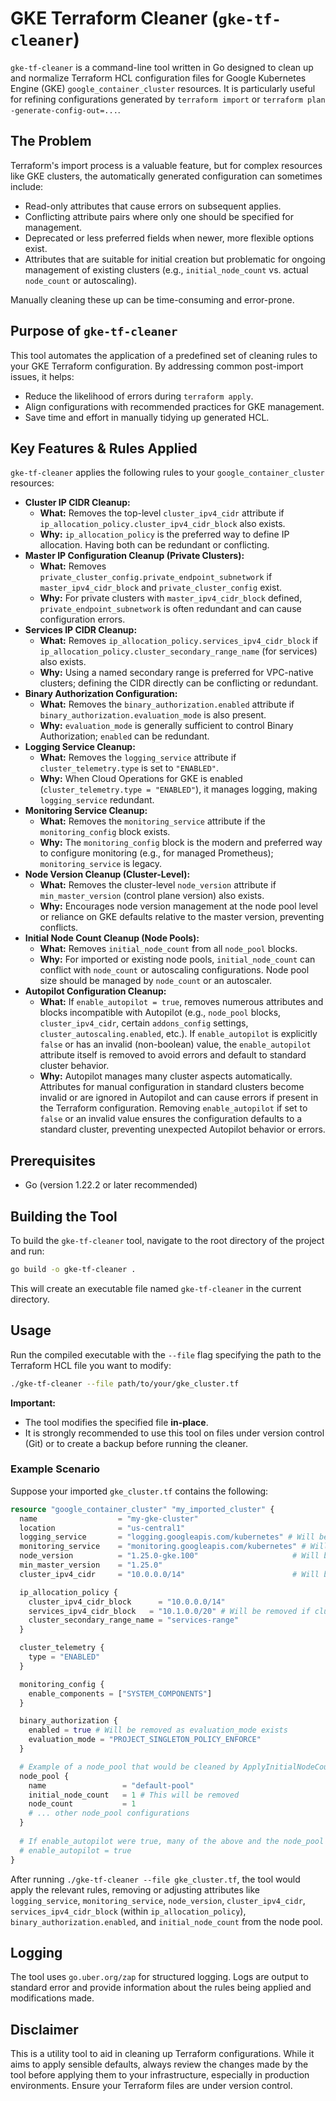 # GKE Terraform Cleaner (`gke-tf-cleaner`)

`gke-tf-cleaner` is a command-line tool written in Go designed to clean up and normalize Terraform HCL configuration files for Google Kubernetes Engine (GKE) `google_container_cluster` resources. It is particularly useful for refining configurations generated by `terraform import` or `terraform plan -generate-config-out=...`.

## The Problem

Terraform's import process is a valuable feature, but for complex resources like GKE clusters, the automatically generated configuration can sometimes include:
- Read-only attributes that cause errors on subsequent applies.
- Conflicting attribute pairs where only one should be specified for management.
- Deprecated or less preferred fields when newer, more flexible options exist.
- Attributes that are suitable for initial creation but problematic for ongoing management of existing clusters (e.g., `initial_node_count` vs. actual `node_count` or autoscaling).

Manually cleaning these up can be time-consuming and error-prone.

## Purpose of `gke-tf-cleaner`

This tool automates the application of a predefined set of cleaning rules to your GKE Terraform configuration. By addressing common post-import issues, it helps:
- Reduce the likelihood of errors during `terraform apply`.
- Align configurations with recommended practices for GKE management.
- Save time and effort in manually tidying up generated HCL.

## Key Features & Rules Applied

`gke-tf-cleaner` applies the following rules to your `google_container_cluster` resources:

*   **Cluster IP CIDR Cleanup:**
    *   **What:** Removes the top-level `cluster_ipv4_cidr` attribute if `ip_allocation_policy.cluster_ipv4_cidr_block` also exists.
    *   **Why:** `ip_allocation_policy` is the preferred way to define IP allocation. Having both can be redundant or conflicting.
*   **Master IP Configuration Cleanup (Private Clusters):**
    *   **What:** Removes `private_cluster_config.private_endpoint_subnetwork` if `master_ipv4_cidr_block` and `private_cluster_config` exist.
    *   **Why:** For private clusters with `master_ipv4_cidr_block` defined, `private_endpoint_subnetwork` is often redundant and can cause configuration errors.
*   **Services IP CIDR Cleanup:**
    *   **What:** Removes `ip_allocation_policy.services_ipv4_cidr_block` if `ip_allocation_policy.cluster_secondary_range_name` (for services) also exists.
    *   **Why:** Using a named secondary range is preferred for VPC-native clusters; defining the CIDR directly can be conflicting or redundant.
*   **Binary Authorization Configuration:**
    *   **What:** Removes the `binary_authorization.enabled` attribute if `binary_authorization.evaluation_mode` is also present.
    *   **Why:** `evaluation_mode` is generally sufficient to control Binary Authorization; `enabled` can be redundant.
*   **Logging Service Cleanup:**
    *   **What:** Removes the `logging_service` attribute if `cluster_telemetry.type` is set to `"ENABLED"`.
    *   **Why:** When Cloud Operations for GKE is enabled (`cluster_telemetry.type = "ENABLED"`), it manages logging, making `logging_service` redundant.
*   **Monitoring Service Cleanup:**
    *   **What:** Removes the `monitoring_service` attribute if the `monitoring_config` block exists.
    *   **Why:** The `monitoring_config` block is the modern and preferred way to configure monitoring (e.g., for managed Prometheus); `monitoring_service` is legacy.
*   **Node Version Cleanup (Cluster-Level):**
    *   **What:** Removes the cluster-level `node_version` attribute if `min_master_version` (control plane version) also exists.
    *   **Why:** Encourages node version management at the node pool level or reliance on GKE defaults relative to the master version, preventing conflicts.
*   **Initial Node Count Cleanup (Node Pools):**
    *   **What:** Removes `initial_node_count` from all `node_pool` blocks.
    *   **Why:** For imported or existing node pools, `initial_node_count` can conflict with `node_count` or autoscaling configurations. Node pool size should be managed by `node_count` or an autoscaler.
*   **Autopilot Configuration Cleanup:**
    *   **What:** If `enable_autopilot = true`, removes numerous attributes and blocks incompatible with Autopilot (e.g., `node_pool` blocks, `cluster_ipv4_cidr`, certain `addons_config` settings, `cluster_autoscaling.enabled`, etc.). If `enable_autopilot` is explicitly `false` or has an invalid (non-boolean) value, the `enable_autopilot` attribute itself is removed to avoid errors and default to standard cluster behavior.
    *   **Why:** Autopilot manages many cluster aspects automatically. Attributes for manual configuration in standard clusters become invalid or are ignored in Autopilot and can cause errors if present in the Terraform configuration. Removing `enable_autopilot` if set to `false` or an invalid value ensures the configuration defaults to a standard cluster, preventing unexpected Autopilot behavior or errors.

## Prerequisites

- Go (version 1.22.2 or later recommended)

## Building the Tool

To build the `gke-tf-cleaner` tool, navigate to the root directory of the project and run:

```bash
go build -o gke-tf-cleaner .
```
This will create an executable file named `gke-tf-cleaner` in the current directory.

## Usage

Run the compiled executable with the `--file` flag specifying the path to the Terraform HCL file you want to modify:

```bash
./gke-tf-cleaner --file path/to/your/gke_cluster.tf
```

**Important:**
*   The tool modifies the specified file **in-place**.
*   It is strongly recommended to use this tool on files under version control (Git) or to create a backup before running the cleaner.

### Example Scenario

Suppose your imported `gke_cluster.tf` contains the following:

```terraform
resource "google_container_cluster" "my_imported_cluster" {
  name                  = "my-gke-cluster"
  location              = "us-central1"
  logging_service       = "logging.googleapis.com/kubernetes" # Will be removed if telemetry is ENABLED
  monitoring_service    = "monitoring.googleapis.com/kubernetes" # Will be removed if monitoring_config exists
  node_version          = "1.25.0-gke.100"                     # Will be removed if min_master_version exists
  min_master_version    = "1.25.0"
  cluster_ipv4_cidr     = "10.0.0.0/14"                        # Will be removed if ip_allocation_policy.cluster_ipv4_cidr_block exists

  ip_allocation_policy {
    cluster_ipv4_cidr_block      = "10.0.0.0/14"
    services_ipv4_cidr_block   = "10.1.0.0/20" # Will be removed if cluster_secondary_range_name for services exists
    cluster_secondary_range_name = "services-range"
  }

  cluster_telemetry {
    type = "ENABLED"
  }

  monitoring_config {
    enable_components = ["SYSTEM_COMPONENTS"]
  }

  binary_authorization {
    enabled = true # Will be removed as evaluation_mode exists
    evaluation_mode = "PROJECT_SINGLETON_POLICY_ENFORCE"
  }

  # Example of a node_pool that would be cleaned by ApplyInitialNodeCountRule
  node_pool {
    name                 = "default-pool"
    initial_node_count   = 1 # This will be removed
    node_count           = 1 
    # ... other node_pool configurations
  }
  
  # If enable_autopilot were true, many of the above and the node_pool block would be removed.
  # enable_autopilot = true 
}
```

After running `./gke-tf-cleaner --file gke_cluster.tf`, the tool would apply the relevant rules, removing or adjusting attributes like `logging_service`, `monitoring_service`, `node_version`, `cluster_ipv4_cidr`, `services_ipv4_cidr_block` (within `ip_allocation_policy`), `binary_authorization.enabled`, and `initial_node_count` from the node pool.

## Logging

The tool uses `go.uber.org/zap` for structured logging. Logs are output to standard error and provide information about the rules being applied and modifications made.

## Disclaimer

This is a utility tool to aid in cleaning up Terraform configurations. While it aims to apply sensible defaults, always review the changes made by the tool before applying them to your infrastructure, especially in production environments. Ensure your Terraform files are under version control.

